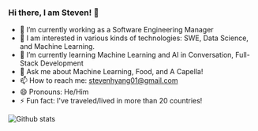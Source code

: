 ### Hi there, I am Steven! 👋

- 🔭 I’m currently working as a Software Engineering Manager
- 💞️ I am interested in various kinds of technologies: SWE, Data Science, and Machine Learning.
- 🌱 I’m currently learning Machine Learning and AI in Conversation, Full-Stack Development
- 💬 Ask me about Machine Learning, Food, and A Capella!
- 📫 How to reach me: stevenhyang01@gmail.com
- 😄 Pronouns: He/Him
- ⚡ Fun fact: I've traveled/lived in more than 20 countries!


![Github stats](https://github-readme-stats.vercel.app/api?username=syang0624&theme=highcontrast&show_icons=true&count_private=true)



<!--
**syang0624/syang0624** is a ✨ _special_ ✨ repository because its `README.md` (this file) appears on your GitHub profile.

Here are some ideas to get you started:

- 🔭 I’m currently working on ...
- 🌱 I’m currently learning ...
- 👯 I’m looking to collaborate on ...
- 🤔 I’m looking for help with ...
- 💬 Ask me about ...
- 📫 How to reach me: ...
- 😄 Pronouns: ...
- ⚡ Fun fact: ...

![Top Languages Card](https://github-readme-stats.vercel.app/api/top-langs/?username=syang0624&layout=compact)
-->
